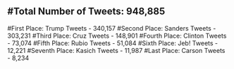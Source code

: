 #Total Number of Tweets: 948,885 
---
#First Place: Trump Tweets - 340,157
#Second Place: Sanders Tweets - 303,231
#Third Place: Cruz Tweets - 148,901
#Fourth Place: Clinton Tweets - 73,074
#Fifth Place: Rubio Tweets - 51,084
#Sixth Place: Jeb! Tweets - 12,221
#Seventh Place: Kasich Tweets - 11,987
#Last Place: Carson Tweets - 8,234
